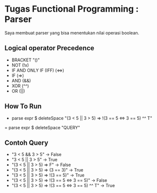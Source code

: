# Tugas Functional Programming : Parser
Saya membuat parser yang bisa menentukan nilai operasi boolean.

## Logical operator Precedence
- BRACKET "()"
- NOT (!x)
- IF AND ONLY IF (IFF) (<=>) 
- IF (=>)
- AND (&&)
- XOR (^^)
- OR (||)

## How To Run

- parse expr $ deleteSpace  "(3 < 5 || 3 > 5) => !(3 == 5 <=> 3 == 5) ^^ T"

= parse expr $ deleteSpace "QUERY"

## Contoh Query

- "3 < 5 && 3 > 5" -> False
- "3 < 5 || 3 > 5" -> True
- "(3 < 5 || 3 > 5) => F" -> False
- "(3 < 5 || 3 > 5) => (3 == 3)" -> True
- "(3 < 5 || 3 > 5) => !(3 == 5)" -> True
- "(3 < 5 || 3 > 5) => !(3 == 5 <=> 3 == 5)" -> False
- "(3 < 5 || 3 > 5) => !(3 == 5 <=> 3 == 5) ^^ T" -> True